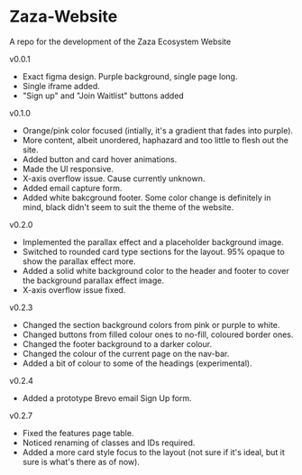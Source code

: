 # Zaza-Website
A repo for the development of the Zaza Ecosystem Website

v0.0.1
-  Exact figma design. Purple background, single page long.
-  Single iframe added.
-  "Sign up" and "Join Waitlist" buttons added

v0.1.0
-  Orange/pink color focused (intially, it's a gradient that fades into purple).
-  More content, albeit unordered, haphazard and too little to flesh out the site.
-  Added button and card hover animations.
-  Made the UI responsive.
-  X-axis overflow issue. Cause currently unknown.
-  Added email capture form.
-  Added white bakcground footer. Some color change is definitely in mind, black didn't seem to suit the theme of the website.

v0.2.0
-  Implemented the parallax effect and a placeholder background image.
-  Switched to rounded card type sections for the layout. 95% opaque to show the parallax effect more.
-  Added a solid white background color to the header and footer to cover the background parallax effect image.
-  X-axis overflow issue fixed.

v0.2.3
-   Changed the section background colors from pink or purple to white.
-   Changed buttons from filled colour ones to no-fill, coloured border ones.
-   Changed the footer background to a darker colour.
-   Changed the colour of the current page on the nav-bar.
-   Added a bit of colour to some of the headings (experimental).

v0.2.4
-   Added a prototype Brevo email Sign Up form.

v0.2.7
-   Fixed the features page table.
-   Noticed renaming of classes and IDs required.
-   Added a more card style focus to the layout (not sure if it's ideal, but it sure is what's there as of now).